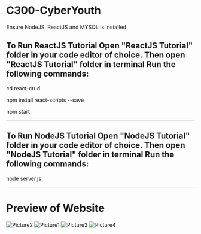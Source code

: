 # C300-CyberYouth

Ensure NodeJS, ReactJS and MYSQL is installed.

**To Run ReactJS Tutorial**
Open "ReactJS Tutorial" folder in your code editor of choice.
Then open "ReactJS Tutorial" folder in terminal
Run the following commands:
---------------------------
cd react-crud

npm install react-scripts --save

npm start

---------------------------


**To Run NodeJS Tutorial**
Open "NodeJS Tutorial" folder in your code editor of choice.
Then open "NodeJS Tutorial" folder in terminal
Run the following commands:
---------------------------
node server.js

---------------------------

# Preview of Website
![Picture2](https://user-images.githubusercontent.com/17541284/185174284-aa2e796d-b0c0-4ee4-9713-70e9946f56b2.png)
![Picture1](https://user-images.githubusercontent.com/17541284/185174266-bc7542bd-f71d-4f4d-86c9-113309baf77b.png)
![Picture3](https://user-images.githubusercontent.com/17541284/185174288-d742ba22-5047-4e7a-8bff-2d869c8f6244.png)
![Picture4](https://user-images.githubusercontent.com/17541284/185174295-bc8e4f16-53f7-4eda-93ad-cbd2f4f9c589.png)
